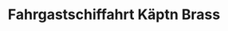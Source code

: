 ---
title: "Fahrgastschiffahrt Käptn Brass"
url: /rostock/fahrgastschiffahrt-kaeptn-brass/
shop: Tickets
---